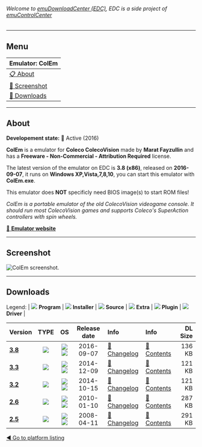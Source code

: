 ###### Welcome to [emuDownloadCenter (EDC)](https://github.com/PhoenixInteractiveNL/emuDownloadCenter/wiki/), EDC is a side project of [emuControlCenter](https://github.com/PhoenixInteractiveNL/emuControlCenter/wiki/)
***
## Menu
| **Emulator: ColEm** |
|:---------|
| [:clipboard: About](#about) |
| [:sunrise: Screenshot](#screenshot) |
| [:floppy_disk: Downloads](#downloads) |
***
## About
**Developement state:** :large_blue_circle: Active (2016)

**ColEm** is a emulator for **Coleco ColecoVision** made by **Marat Fayzullin** and has a **Freeware - Non-Commercial - Attribution Required** license.

The latest version of the emulator on EDC is **3.8 (x86)**, released on **2016-09-07**, it runs on **Windows XP,Vista,7,8,10**, you can start this emulator with **ColEm.exe**.

This emulator does **NOT** specificly need BIOS image(s) to start ROM files!

_ColEm is a portable emulator of the old ColecoVision videogame console. It should run most ColecoVision games and supports Coleco's SuperAction controllers with spin wheels._

[:link: **Emulator website**](http://fms.komkon.org/ColEm/)
***
## Screenshot
![](https://raw.githubusercontent.com/PhoenixInteractiveNL/emuDownloadCenter/master/hooks/colem/emulator_screen_01.jpg "ColEm screenshot.")
***
## Downloads
Legend:
| ![](https://raw.githubusercontent.com/wiki/PhoenixInteractiveNL/emuDownloadCenter/images_misc/icon_program_24.png) **Program** | 
![](https://raw.githubusercontent.com/wiki/PhoenixInteractiveNL/emuDownloadCenter/images_misc/icon_installer_24.png) **Installer** | 
![](https://raw.githubusercontent.com/wiki/PhoenixInteractiveNL/emuDownloadCenter/images_misc/icon_source_code_24.png) **Source** | 
![](https://raw.githubusercontent.com/wiki/PhoenixInteractiveNL/emuDownloadCenter/images_misc/icon_extra_24.png) **Extra** | 
![](https://raw.githubusercontent.com/wiki/PhoenixInteractiveNL/emuDownloadCenter/images_misc/icon_plugin_24.png) **Plugin** | 
![](https://raw.githubusercontent.com/wiki/PhoenixInteractiveNL/emuDownloadCenter/images_misc/icon_driver_24.png) **Driver** | 


| Version  | TYPE | OS | Release date  | Info       | Info       | DL Size    |
|:---------|:----:|:--:|:-------------:|:-----------|:-----------|-----------:|
| [**3.8**](https://github.com/PhoenixInteractiveNL/edc-repo0002/raw/master/colem/3.8.7z) | ![](https://raw.githubusercontent.com/wiki/PhoenixInteractiveNL/emuDownloadCenter/images_misc/icon_program_24.png) | ![](https://raw.githubusercontent.com/wiki/PhoenixInteractiveNL/emuDownloadCenter/images_misc/logo_windows_24.png)![](https://raw.githubusercontent.com/wiki/PhoenixInteractiveNL/emuDownloadCenter/images_misc/icon_32-bit_24.png) | 2016-09-07 | [:page_facing_up: Changelog](https://github.com/PhoenixInteractiveNL/edc-repo0002/blob/master/colem/3.8_changelog.txt) | [:mag_right: Contents](https://github.com/PhoenixInteractiveNL/edc-repo0002/blob/master/colem/3.8_contents.txt) | 136 KB |
| [**3.3**](https://github.com/PhoenixInteractiveNL/edc-repo0002/raw/master/colem/3.3.7z) | ![](https://raw.githubusercontent.com/wiki/PhoenixInteractiveNL/emuDownloadCenter/images_misc/icon_program_24.png) | ![](https://raw.githubusercontent.com/wiki/PhoenixInteractiveNL/emuDownloadCenter/images_misc/logo_windows_24.png)![](https://raw.githubusercontent.com/wiki/PhoenixInteractiveNL/emuDownloadCenter/images_misc/icon_32-bit_24.png) | 2014-12-09 | [:page_facing_up: Changelog](https://github.com/PhoenixInteractiveNL/edc-repo0002/blob/master/colem/3.3_changelog.txt) | [:mag_right: Contents](https://github.com/PhoenixInteractiveNL/edc-repo0002/blob/master/colem/3.3_contents.txt) | 121 KB |
| [**3.2**](https://github.com/PhoenixInteractiveNL/edc-repo0002/raw/master/colem/3.2.7z) | ![](https://raw.githubusercontent.com/wiki/PhoenixInteractiveNL/emuDownloadCenter/images_misc/icon_program_24.png) | ![](https://raw.githubusercontent.com/wiki/PhoenixInteractiveNL/emuDownloadCenter/images_misc/logo_windows_24.png)![](https://raw.githubusercontent.com/wiki/PhoenixInteractiveNL/emuDownloadCenter/images_misc/icon_32-bit_24.png) | 2014-10-15 | [:page_facing_up: Changelog](https://github.com/PhoenixInteractiveNL/edc-repo0002/blob/master/colem/3.2_changelog.txt) | [:mag_right: Contents](https://github.com/PhoenixInteractiveNL/edc-repo0002/blob/master/colem/3.2_contents.txt) | 121 KB |
| [**2.6**](https://github.com/PhoenixInteractiveNL/edc-repo0002/raw/master/colem/2.6.7z) | ![](https://raw.githubusercontent.com/wiki/PhoenixInteractiveNL/emuDownloadCenter/images_misc/icon_program_24.png) | ![](https://raw.githubusercontent.com/wiki/PhoenixInteractiveNL/emuDownloadCenter/images_misc/logo_windows_24.png)![](https://raw.githubusercontent.com/wiki/PhoenixInteractiveNL/emuDownloadCenter/images_misc/icon_32-bit_24.png) | 2010-01-10 | [:page_facing_up: Changelog](https://github.com/PhoenixInteractiveNL/edc-repo0002/blob/master/colem/2.6_changelog.txt) | [:mag_right: Contents](https://github.com/PhoenixInteractiveNL/edc-repo0002/blob/master/colem/2.6_contents.txt) | 287 KB |
| [**2.5**](https://github.com/PhoenixInteractiveNL/edc-repo0002/raw/master/colem/2.5.7z) | ![](https://raw.githubusercontent.com/wiki/PhoenixInteractiveNL/emuDownloadCenter/images_misc/icon_program_24.png) | ![](https://raw.githubusercontent.com/wiki/PhoenixInteractiveNL/emuDownloadCenter/images_misc/logo_windows_24.png)![](https://raw.githubusercontent.com/wiki/PhoenixInteractiveNL/emuDownloadCenter/images_misc/icon_32-bit_24.png) | 2008-04-11 | [:page_facing_up: Changelog](https://github.com/PhoenixInteractiveNL/edc-repo0002/blob/master/colem/2.5_changelog.txt) | [:mag_right: Contents](https://github.com/PhoenixInteractiveNL/edc-repo0002/blob/master/colem/2.5_contents.txt) | 291 KB |

[:arrow_backward: Go to platform listing](https://github.com/PhoenixInteractiveNL/emuDownloadCenter/wiki/EDC-Platform-List)
